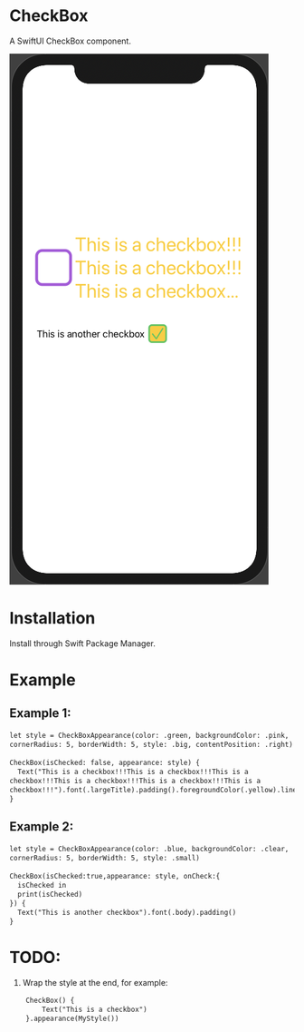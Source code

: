 # CheckBox

A SwiftUI CheckBox component.

![Screenshot](./images/demo.png)

# Installation

Install through Swift Package Manager.

# Example

## Example 1:

```
let style = CheckBoxAppearance(color: .green, backgroundColor: .pink, cornerRadius: 5, borderWidth: 5, style: .big, contentPosition: .right)

CheckBox(isChecked: false, appearance: style) {
  Text("This is a checkbox!!!This is a checkbox!!!This is a checkbox!!!This is a checkbox!!!This is a checkbox!!!This is a checkbox!!!").font(.largeTitle).padding().foregroundColor(.yellow).lineLimit(10)
}
```

## Example 2:

```
let style = CheckBoxAppearance(color: .blue, backgroundColor: .clear, cornerRadius: 5, borderWidth: 5, style: .small)

CheckBox(isChecked:true,appearance: style, onCheck:{
  isChecked in
  print(isChecked)
}) {
  Text("This is another checkbox").font(.body).padding()
}
```

# TODO:

1. Wrap the style at the end, for example:

```
    CheckBox() {
        Text("This is a checkbox")
    }.appearance(MyStyle())
```



